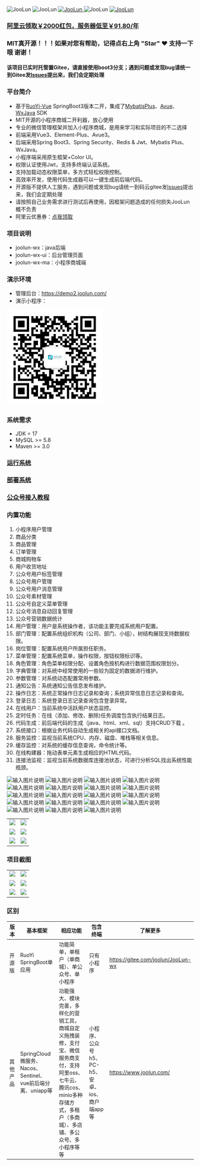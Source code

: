 <img alt="JooLun" src="https://img.shields.io/badge/Java-17-brightgreen.svg"/>
<img alt="JooLun" src="https://img.shields.io/badge/SpringBoot-3.3.4-green.svg"/>
<a href="https://gitee.com/joolun/JooLun-wx" target="_blank">
    <img alt="JooLun" src="https://gitee.com/joolun/JooLun-wx/badge/star.svg"/>
</a>
<img alt="JooLun" src="https://img.shields.io/badge/license-MIT-blue.svg"/>
<a href="https://www.joolun.com/" target="_blank">
    <img alt="JooLun" src="https://img.shields.io/badge/Author-JooLun-orange.svg"/>
</a>

### [阿里云领取￥2000红包，服务器低至￥91.80/年](https://promotion.aliyun.com/ntms/yunparter/invite.html?userCode=wnw8gle1)
### MIT真开源！！！如果对您有帮助，记得点右上角 "Star" ❤️ 支持一下哦 谢谢！
#### 该项目已实时托管置Gitee，请直接使用boot3分支；遇到问题或发现bug请统一到Gitee发[Issues](https://gitee.com/joolun/JooLun-wx/issues)提出来，我们会定期处理
### 平台简介
* 基于[RuoYi-Vue](https://gitee.com/y_project/RuoYi-Vue) SpringBoot3版本二开，集成了[MybatisPlus](https://github.com/baomidou/mybatis-plus)、[Avue](https://gitee.com/smallweigit/avue)、[WxJava](https://gitee.com/binary/weixin-java-tools) SDK
* MIT开源的小程序商城二开利器，放心使用
* 专业的微信管理框架并加入小程序商城，是用来学习和实际项目的不二选择
* 前端采用Vue3、Element-Plus、Avue3。
* 后端采用Spring Boot3、Spring Security、Redis & Jwt、Mybatis Plus、WxJava。
* 小程序端采用原生框架+Color UI。
* 权限认证使用Jwt，支持多终端认证系统。
* 支持加载动态权限菜单，多方式轻松权限控制。
* 高效率开发，使用代码生成器可以一键生成前后端代码。
* 开源版不提供人工服务，遇到问题或发现bug请统一到码云gitee发[Issues](https://gitee.com/joolun/JooLun-wx/issues)提出来，我们会定期处理
* 请按照自己业务需求进行测试后再使用，因框架问题造成的任何损失JooLun概不负责
* 阿里云优惠券：[点我领取](https://promotion.aliyun.com/ntms/yunparter/invite.html?userCode=wnw8gle1)
### 项目说明
* joolun-wx：java后端
* joolun-wx-ui：后台管理页面
* joolun-wx-ma：小程序商城端
### 演示环境
* 管理后台：https://demo2.joolun.com/
* 演示小程序：

![输入图片说明](joolun-wx/doc/Joolun_Plus_11.png)
### 系统需求
* JDK = 17
* MySQL >= 5.8
* Maven >= 3.0

### [运行系统](https://gitee.com/joolun/JooLun-wx/wikis/A%20%E6%9C%AC%E5%9C%B0%E8%BF%90%E8%A1%8C?sort_id=2235756)

### [部署系统](https://gitee.com/joolun/JooLun-wx/wikis/B%20%E6%9C%8D%E5%8A%A1%E5%99%A8%E9%83%A8%E7%BD%B2%E7%B3%BB%E7%BB%9F?sort_id=2236020)

### [公众号接入教程](https://gitee.com/joolun/JooLun-wx/wikis/C%20%E5%85%AC%E4%BC%97%E5%8F%B7%E6%8E%A5%E5%85%A5%E6%95%99%E7%A8%8B?sort_id=2236061)

### 内置功能
1.  小程序用户管理
1.  商品分类
1.  商品管理
1.  订单管理
1.  商城购物车
1.  用户收货地址
1.  公众号用户标签管理
1.  公众号用户管理
1.  公众号用户消息管理
1.  公众号素材管理
1.  公众号自定义菜单管理
1.  公众号消息自动回复管理
1.  公众号营销数据统计
1.  用户管理：用户是系统操作者，该功能主要完成系统用户配置。
2.  部门管理：配置系统组织机构（公司、部门、小组），树结构展现支持数据权限。
3.  岗位管理：配置系统用户所属担任职务。
4.  菜单管理：配置系统菜单，操作权限，按钮权限标识等。
5.  角色管理：角色菜单权限分配、设置角色按机构进行数据范围权限划分。
6.  字典管理：对系统中经常使用的一些较为固定的数据进行维护。
7.  参数管理：对系统动态配置常用参数。
8.  通知公告：系统通知公告信息发布维护。
9.  操作日志：系统正常操作日志记录和查询；系统异常信息日志记录和查询。
10. 登录日志：系统登录日志记录查询包含登录异常。
11. 在线用户：当前系统中活跃用户状态监控。
12. 定时任务：在线（添加、修改、删除)任务调度包含执行结果日志。
13. 代码生成：前后端代码的生成（java、html、xml、sql）支持CRUD下载 。
14. 系统接口：根据业务代码自动生成相关的api接口文档。
15. 服务监控：监视当前系统CPU、内存、磁盘、堆栈等相关信息。
16. 缓存监控：对系统的缓存信息查询，命令统计等。
17. 在线构建器：拖动表单元素生成相应的HTML代码。
18. 连接池监视：监视当前系统数据库连接池状态，可进行分析SQL找出系统性能瓶颈。

![输入图片说明](https://joolun-plus-1313274050.cos.ap-nanjing.myqcloud.com/joolun-pro/2.jpg)
![输入图片说明](https://joolun-plus-1313274050.cos.ap-nanjing.myqcloud.com/joolun-pro/3.jpg)
![输入图片说明](https://joolun-plus-1313274050.cos.ap-nanjing.myqcloud.com/joolun-pro/4.jpg)
![输入图片说明](https://joolun-plus-1313274050.cos.ap-nanjing.myqcloud.com/joolun-pro/5.jpg)
![输入图片说明](https://joolun-plus-1313274050.cos.ap-nanjing.myqcloud.com/joolun-pro/6.jpg)
![输入图片说明](https://joolun-plus-1313274050.cos.ap-nanjing.myqcloud.com/joolun-pro/7.jpg)
![输入图片说明](https://joolun-plus-1313274050.cos.ap-nanjing.myqcloud.com/joolun-pro/8.jpg)
![输入图片说明](https://joolun-plus-1313274050.cos.ap-nanjing.myqcloud.com/joolun-pro/9.jpg)
![输入图片说明](https://joolun-plus-1313274050.cos.ap-nanjing.myqcloud.com/joolun-pro/10.jpg)
![输入图片说明](https://joolun-plus-1313274050.cos.ap-nanjing.myqcloud.com/joolun-pro/11.jpg)
![输入图片说明](https://joolun-plus-1313274050.cos.ap-nanjing.myqcloud.com/joolun-pro/12.jpg)
![输入图片说明](https://joolun-plus-1313274050.cos.ap-nanjing.myqcloud.com/joolun-pro/13.jpg)
![输入图片说明](https://joolun-plus-1313274050.cos.ap-nanjing.myqcloud.com/joolun-pro/14.jpg)
![输入图片说明](https://joolun-plus-1313274050.cos.ap-nanjing.myqcloud.com/joolun-pro/15.jpg)
![输入图片说明](https://joolun-plus-1313274050.cos.ap-nanjing.myqcloud.com/joolun-pro/16.jpg)
![输入图片说明](https://joolun-plus-1313274050.cos.ap-nanjing.myqcloud.com/joolun-pro/17.jpg)
![输入图片说明](https://joolun-plus-1313274050.cos.ap-nanjing.myqcloud.com/joolun-pro/18.jpg)
![输入图片说明](https://joolun-plus-1313274050.cos.ap-nanjing.myqcloud.com/joolun-pro/19.jpg)
![输入图片说明](https://joolun-plus-1313274050.cos.ap-nanjing.myqcloud.com/joolun-pro/20.jpg)
<table>
    <tr>
        <td><img src="https://23592599.s21i.faiusr.com/4/ABUIABAEGAAg2s7hmAYo_sam-wMw6Ac42AQ.png.webp"/></td>
        <td><img src="https://23592599.s21i.faiusr.com/4/ABUIABAEGAAg2s7hmAYoisCngQYw6Ac42AQ.png.webp"/></td>
    </tr>
    <tr>
        <td><img src="https://23592599.s21i.faiusr.com/4/ABUIABAEGAAg2c7hmAYo6PLorQcw6Ac42AQ.png.webp"/></td>
        <td><img src="https://23592599.s21i.faiusr.com/4/ABUIABAEGAAg2s7hmAYo-duw0gQw6Ac42AQ.png.webp"/></td>
    </tr>
    <tr>
        <td><img src="https://23592599.s21i.faiusr.com/4/ABUIABAEGAAguc-hmAYopdHjxQUw6Ac42AQ.png.webp"/></td>
        <td><img src="https://23592599.s21i.faiusr.com/4/ABUIABAEGAAg2s7hmAYowPiB2AIw6Ac42AQ.png.webp"/></td>
    </tr>
</table>

### 项目截图
<table>
    <tr>
        <td><img src="https://images.gitee.com/uploads/images/2021/0206/113219_bd774cf3_5079715.png"/></td>
        <td><img src="https://images.gitee.com/uploads/images/2021/0206/113232_e3bcb374_5079715.png"/></td>
    </tr>
    <tr>
        <td><img src="https://images.gitee.com/uploads/images/2021/0206/113243_3f8c1ec2_5079715.png"/></td>
        <td><img src="https://images.gitee.com/uploads/images/2021/0206/113256_cf5bb28b_5079715.png"/></td>
    </tr>
    <tr>
        <td><img src="https://images.gitee.com/uploads/images/2020/0305/161111_71e7f26a_5079715.png"/></td>
        <td><img src="https://images.gitee.com/uploads/images/2020/0305/161331_bae82a4f_5079715.png"/></td>
    </tr>
</table>

### 区别
|  版本  |  基本框架  |  相应功能  |  包含终端  |  了解更多  |
|---|---|---|---|---|
|  开源版  |  RuoYi SpringBoot单应用   |  功能简单，单租户（单商城）、单公众号、单小程序  |  只有小程序  |  https://gitee.com/joolun/JooLun-wx  |
|  其他产品  |  SpringCloud微服务、Nacos、Sentinel、vue前后端分离、uniapp等  |  功能强大、模块完善，多样化的营销工具，商城自定义拖拽装修，支付宝、微信服务商支付，支持阿里oss、七牛云、腾讯cos、minio多种存储方式，多租户（多商城）、多店铺、多公众号、多小程序等等  |  小程序、公众号h5、PC-h5、安卓、ios、商户端app等  |  https://www.joolun.com/  |

